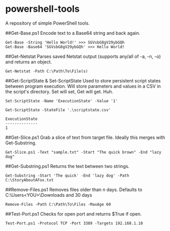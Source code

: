 powershell-tools
=======

A repository of simple PowerShell tools.

##Get-Base.ps1
Encode text to a Base64 string and back again.

```
Get-Base -String 'Hello World!' >>> SGVsbG8gV29ybGQh
Get-Base -Base64 'SGVsbG8gV29ybGQh' >>> Hello World!
```

##Get-Netstat
Parses saved Netstat output (supports any/all of -a, -n, -o) and returns an object.

```
Get-Netstat -Path C:\Path\To\File(s)
```

##Get-ScriptState & Set-ScriptState
Used to store persistent script states between program execution. Will store parameters and values in a CSV in the script's directory. Set will set, Get will get. Huh.
```
Set-ScriptState -Name 'ExecutionState' -Value '1'

Get-ScriptState -StateFile '.\scriptstate.csv'

ExecutionState
--------------
1
```

##Get-Slice.ps1
Grab a slice of text from target file. Ideally this merges with Get-Substring.

```
Get-Slice.ps1 -Text "sample.txt" -Start "The quick brown" -End "lazy dog"
```

##Get-Substring.ps1
Returns the text between two strings.

```
Get-Substring -Start 'The quick' -End 'lazy dog' -Path C:\StoryAboutAFox.txt
```

##Remove-Files.ps1
Removes files older than n days. Defaults to C:\Users\<YOU>\Downloads and 30 days

```
Remove-Files -Path C:\Path\To\Files -MaxAge 60
```

##Test-Port.ps1
Checks for open port and returns $True if open.

```
Test-Port.ps1 -Protocol TCP -Port 3389 -Targets 192.168.1.10
```
